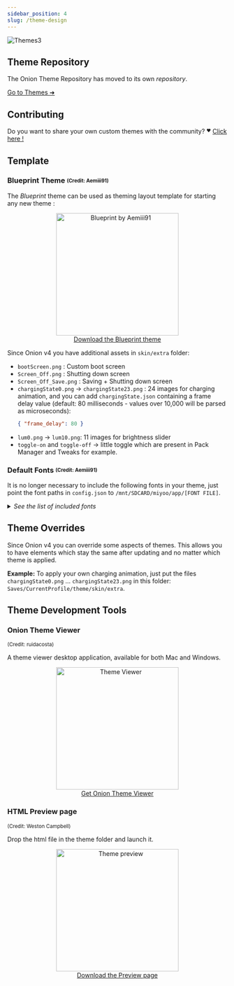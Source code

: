 ```yaml
---
sidebar_position: 4
slug: /theme-design
---
```


![Themes3](https://user-images.githubusercontent.com/98862735/178886298-516ac53b-a7da-4568-a788-f97ece6b6c67.png)


## Theme Repository

The Onion Theme Repository has moved to its own *repository*.

[Go to Themes ➜](https://github.com/OnionUI/Themes/blob/main/README.md)


## Contributing

Do you want to share your own custom themes with the community? <sup><sub>❤️</sub></sup> [Click here !](https://github.com/OnionUI/Themes/blob/main/CONTRIBUTING.md)


## Template 

### Blueprint Theme <sub><sup>(Credit: Aemiii91)</sup></sub>

The *Blueprint* theme can be used as theming layout template for starting any new theme :

<p align="center"><a href="https://github.com/OnionUI/Themes/blob/main/release/Blueprint%20by%20Aemiii91.zip?raw=true"><img title="Blueprint by Aemiii91" width="280px" src="https://github.com/OnionUI/Themes/raw/main/themes/Blueprint%20by%20Aemiii91/preview.png?raw=true" /><br/>
Download the Blueprint theme</a></p>

Since Onion v4 you have additional assets in `skin/extra` folder: 
* `bootScreen.png` : Custom boot screen
* `Screen_Off.png` : Shutting down screen
* `Screen_Off_Save.png` : Saving + Shutting down screen
* `chargingState0.png` -> `chargingState23.png` : 24 images for charging animation, and you can add `chargingState.json` containing a frame delay value (default: 80 milliseconds - values over 10,000 will be parsed as microseconds):
  ```json
  { "frame_delay": 80 }
  ```
* `lum0.png` -> `lum10.png`: 11 images for brightness slider
* `toggle-on` and `toggle-off` -> little toggle which are present in Pack Manager and Tweaks for example.

### Default Fonts <sub><sup>(Credit: Aemiii91)</sup></sub>

It is no longer necessary to include the following fonts in your theme, just point the font paths in `config.json` to `/mnt/SDCARD/miyoo/app/[FONT FILE]`.

<details>
<summary><i>See the list of included fonts</i></summary><br/>

**BPreplay Bold**  
`/mnt/SDCARD/miyoo/app/BPreplayBold.otf`

> ![BPreplayBold.otf](https://user-images.githubusercontent.com/44569252/180784703-d18c8522-9ced-4edb-807e-bcc0f3cbf6c5.png)

<sup><a href="https://www.fontsquirrel.com/fonts/download/BPreplay">Download BPreplay</a> • <a href="https://www.fontsquirrel.com/license/BPreplay">OFL License</a></sup>


**Exo 2 Bold Italic**  
`/mnt/SDCARD/miyoo/app/Exo-2-Bold-Italic.ttf`

> ![Exo-2-Bold-Italic.ttf](https://user-images.githubusercontent.com/44569252/180785009-27df242d-6b42-4a09-9291-2694026abda3.png)

<sup><a href="https://www.ndiscover.com/exo-2-0/">Download Exo 2</a> • <a href="https://www.fontsquirrel.com/license/exo-2">OFL License</a></sup>


**Helvetica Neue**  
`/mnt/SDCARD/miyoo/app/Helvetica-Neue-2.ttf`

> ![Helvetica-Neue-2.ttf](https://user-images.githubusercontent.com/44569252/180785120-e3af9ea8-63d0-413a-ab11-712de82f81d3.png)

<sup>Free for personal use</sup>


**Helvetica Neue Bold**  
`/mnt/SDCARD/miyoo/app/HENB.ttf`

> ![HENB.ttf](https://user-images.githubusercontent.com/44569252/180785278-1aeb528e-2c86-4a4e-827a-ea14cd5e4fff.png)

<sup>Free for personal use</sup>


**WenQuanYi Micro Hei**  
`/mnt/SDCARD/miyoo/app/wqy-microhei.ttc`

> ![wqy-microhei.ttc](https://user-images.githubusercontent.com/44569252/180785427-496b49df-037c-4d3b-897b-ac20881aef44.png)

<sup><a href="http://wenq.org/wqy2/index.cgi?MicroHei(en)">Download Micro Hei</a> • GPL License</sup>


**Adobe Blank**  
`/mnt/SDCARD/miyoo/app/AdobeBlank.ttc`

*Use this font to hide specific text elements in your theme.*

> "Adobe Blank is a special-purpose OpenType font that is intended to render all Unicode code points using non-spacing and non-marking glyphs"

<sup><a href="https://github.com/adobe-fonts/adobe-blank">Download Adobe Blank</a> • <a href="https://github.com/adobe-fonts/adobe-blank/blob/master/LICENSE.txt">OFL License</a></sup>
</details>


## Theme Overrides

Since Onion v4 you can override some aspects of themes. This allows you to have elements which stay the same after updating and no matter which theme is applied.

**Example:** To apply your own charging animation, just put the files `chargingState0.png` ... `chargingState23.png` in this folder: `Saves/CurrentProfile/theme/skin/extra`.


## Theme Development Tools

### Onion Theme Viewer
<sup>(Credit: ruidacosta)</sup>

A theme viewer desktop application, available for both Mac and Windows.

<p align="center"><a href="https://github.com/syphen/onion-theme-viewer/releases"><img title="Theme Viewer" width="280px" src="https://user-images.githubusercontent.com/98862735/179321252-235d31ba-579a-46dd-a266-8cca32b8f4fd.png?raw=true" /><br/>
Get Onion Theme Viewer</a></p>


### HTML Preview page
<sup>(Credit: Weston Campbell)</sup>

Drop the html file in the theme folder and launch it.

<p align="center"><a href="https://github.com/OnionUI/Onion/files/9037560/Theme_Preview_2022MAY07.1.zip"><img title="Theme preview" width="280px" src="https://user-images.githubusercontent.com/16885275/167720395-196d8fd3-9cdc-4295-b49d-6d617feee8d0.png?raw=true" /><br/>
Download the Preview page</a></p>

